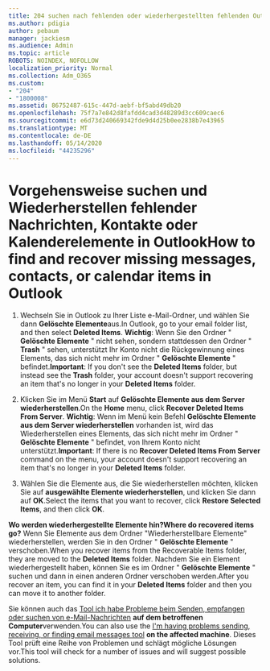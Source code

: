 ```yaml
---
title: 204 suchen nach fehlenden oder wiederhergestellten fehlenden Outlook-Nachrichten, Kalendern oder Kontakten
ms.author: pdigia
author: pebaum
manager: jackiesm
ms.audience: Admin
ms.topic: article
ROBOTS: NOINDEX, NOFOLLOW
localization_priority: Normal
ms.collection: Adm_O365
ms.custom:
- "204"
- "1800008"
ms.assetid: 86752487-615c-447d-aebf-bf5abd49db20
ms.openlocfilehash: 75f7a7e842d8fafdd4cad3d48289d3cc609caec6
ms.sourcegitcommit: e6d73d240669342fde9d4d25b0ee2838b7e43965
ms.translationtype: MT
ms.contentlocale: de-DE
ms.lasthandoff: 05/14/2020
ms.locfileid: "44235296"
---
```

# <a name="how-to-find-and-recover-missing-messages-contacts-or-calendar-items-in-outlook"></a><span data-ttu-id="e61d5-102">Vorgehensweise suchen und Wiederherstellen fehlender Nachrichten, Kontakte oder Kalenderelemente in Outlook</span><span class="sxs-lookup"><span data-stu-id="e61d5-102">How to find and recover missing messages, contacts, or calendar items in Outlook</span></span>

1. <span data-ttu-id="e61d5-103">Wechseln Sie in Outlook zu Ihrer Liste e-Mail-Ordner, und wählen Sie dann **Gelöschte Elemente**aus.</span><span class="sxs-lookup"><span data-stu-id="e61d5-103">In Outlook, go to your email folder list, and then select **Deleted Items**.</span></span> <span data-ttu-id="e61d5-104">**Wichtig**: Wenn Sie den Ordner " **Gelöschte Elemente** " nicht sehen, sondern stattdessen den Ordner " **Trash** " sehen, unterstützt Ihr Konto nicht die Rückgewinnung eines Elements, das sich nicht mehr im Ordner " **Gelöschte Elemente** " befindet.</span><span class="sxs-lookup"><span data-stu-id="e61d5-104">**Important**: If you don't see the **Deleted Items** folder, but instead see the **Trash** folder, your account doesn't support recovering an item that's no longer in your **Deleted Items** folder.</span></span>

2. <span data-ttu-id="e61d5-105">Klicken Sie im Menü **Start** auf **Gelöschte Elemente aus dem Server wiederherstellen**.</span><span class="sxs-lookup"><span data-stu-id="e61d5-105">On the **Home** menu, click **Recover Deleted Items From Server**.</span></span> <span data-ttu-id="e61d5-106">**Wichtig**: Wenn im Menü kein Befehl **Gelöschte Elemente aus dem Server wiederherstellen** vorhanden ist, wird das Wiederherstellen eines Elements, das sich nicht mehr im Ordner " **Gelöschte Elemente** " befindet, von Ihrem Konto nicht unterstützt.</span><span class="sxs-lookup"><span data-stu-id="e61d5-106">**Important**: If there is no **Recover Deleted Items From Server** command on the menu, your account doesn't support recovering an item that's no longer in your **Deleted Items** folder.</span></span>

3. <span data-ttu-id="e61d5-107">Wählen Sie die Elemente aus, die Sie wiederherstellen möchten, klicken Sie auf **ausgewählte Elemente wiederherstellen**, und klicken Sie dann auf **OK**.</span><span class="sxs-lookup"><span data-stu-id="e61d5-107">Select the items that you want to recover, click **Restore Selected Items**, and then click **OK**.</span></span>

<span data-ttu-id="e61d5-108">**Wo werden wiederhergestellte Elemente hin?**</span><span class="sxs-lookup"><span data-stu-id="e61d5-108">**Where do recovered items go?**</span></span> <span data-ttu-id="e61d5-109">Wenn Sie Elemente aus dem Ordner "Wiederherstellbare Elemente" wiederherstellen, werden Sie in den Ordner " **Gelöschte Elemente** " verschoben.</span><span class="sxs-lookup"><span data-stu-id="e61d5-109">When you recover items from the Recoverable Items folder, they are moved to the **Deleted Items** folder.</span></span> <span data-ttu-id="e61d5-110">Nachdem Sie ein Element wiederhergestellt haben, können Sie es im Ordner " **Gelöschte Elemente** " suchen und dann in einen anderen Ordner verschoben werden.</span><span class="sxs-lookup"><span data-stu-id="e61d5-110">After you recover an item, you can find it in your **Deleted Items** folder and then you can move it to another folder.</span></span>

<span data-ttu-id="e61d5-111">Sie können auch das [Tool ich habe Probleme beim Senden, empfangen oder suchen von e-Mail-Nachrichten](https://aka.ms/SaRA-OutlookSendReceive) **auf dem betroffenen Computer**verwenden.</span><span class="sxs-lookup"><span data-stu-id="e61d5-111">You can also use the [I'm having problems sending, receiving, or finding email messages tool](https://aka.ms/SaRA-OutlookSendReceive) **on the affected machine**.</span></span> <span data-ttu-id="e61d5-112">Dieses Tool prüft eine Reihe von Problemen und schlägt mögliche Lösungen vor.</span><span class="sxs-lookup"><span data-stu-id="e61d5-112">This tool will check for a number of issues and will suggest possible solutions.</span></span>
